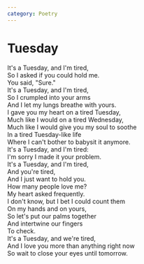 ```yaml
---
category: Poetry
---
```


# Tuesday

It's a Tuesday, and I'm tired,\
So I asked if you could hold me.\
You said, "Sure."\
It's a Tuesday, and I'm tired,\
So I crumpled into your arms\
And I let my lungs breathe with yours.\
I gave you my heart on a tired Tuesday,\
Much like I would on a tired Wednesday,\
Much like I would give you my soul to soothe\
In a tired Tuesday-like life\
Where I can't bother to babysit it anymore.\
It's a Tuesday, and I'm tired:\
I'm sorry I made it your problem.\
It's a Tuesday, and I'm tired,\
And you're tired,\
And I just want to hold you.\
How many people love me?\
My heart asked frequently.\
I don't know, but I bet I could count them\
On my hands and on yours,\
So let's put our palms together\
And intertwine our fingers\
To check.\
It's a Tuesday, and we're tired,\
And I love you more than anything right now\
So wait to close your eyes until tomorrow.
